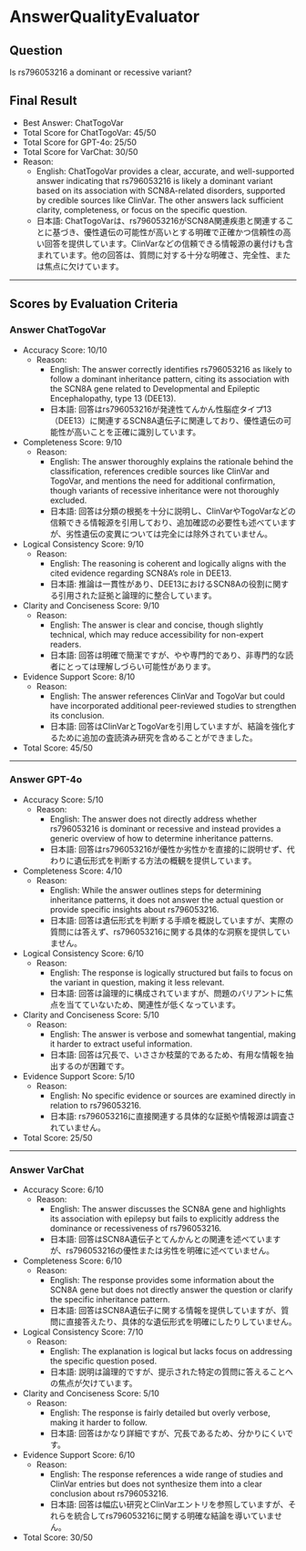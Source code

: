 # AnswerQualityEvaluator

## Question

Is rs796053216 a dominant or recessive variant?

## Final Result

- Best Answer: ChatTogoVar
- Total Score for ChatTogoVar: 45/50
- Total Score for GPT-4o: 25/50
- Total Score for VarChat: 30/50
- Reason:
  - English: ChatTogoVar provides a clear, accurate, and well-supported answer indicating that rs796053216 is likely a dominant variant based on its association with SCN8A-related disorders, supported by credible sources like ClinVar. The other answers lack sufficient clarity, completeness, or focus on the specific question.
  - 日本語: ChatTogoVarは、rs796053216がSCN8A関連疾患と関連することに基づき、優性遺伝の可能性が高いとする明確で正確かつ信頼性の高い回答を提供しています。ClinVarなどの信頼できる情報源の裏付けも含まれています。他の回答は、質問に対する十分な明確さ、完全性、または焦点に欠けています。

---

## Scores by Evaluation Criteria

### Answer ChatTogoVar
- Accuracy Score: 10/10
  - Reason: 
    - English: The answer correctly identifies rs796053216 as likely to follow a dominant inheritance pattern, citing its association with the SCN8A gene related to Developmental and Epileptic Encephalopathy, type 13 (DEE13).
    - 日本語: 回答はrs796053216が発達性てんかん性脳症タイプ13（DEE13）に関連するSCN8A遺伝子に関連しており、優性遺伝の可能性が高いことを正確に識別しています。
- Completeness Score: 9/10
  - Reason: 
    - English: The answer thoroughly explains the rationale behind the classification, references credible sources like ClinVar and TogoVar, and mentions the need for additional confirmation, though variants of recessive inheritance were not thoroughly excluded.
    - 日本語: 回答は分類の根拠を十分に説明し、ClinVarやTogoVarなどの信頼できる情報源を引用しており、追加確認の必要性も述べていますが、劣性遺伝の変異については完全には除外されていません。
- Logical Consistency Score: 9/10
  - Reason: 
    - English: The reasoning is coherent and logically aligns with the cited evidence regarding SCN8A’s role in DEE13.
    - 日本語: 推論は一貫性があり、DEE13におけるSCN8Aの役割に関する引用された証拠と論理的に整合しています。
- Clarity and Conciseness Score: 9/10
  - Reason: 
    - English: The answer is clear and concise, though slightly technical, which may reduce accessibility for non-expert readers.
    - 日本語: 回答は明確で簡潔ですが、やや専門的であり、非専門的な読者にとっては理解しづらい可能性があります。
- Evidence Support Score: 8/10
  - Reason: 
    - English: The answer references ClinVar and TogoVar but could have incorporated additional peer-reviewed studies to strengthen its conclusion.
    - 日本語: 回答はClinVarとTogoVarを引用していますが、結論を強化するために追加の査読済み研究を含めることができました。
- Total Score: 45/50

---

### Answer GPT-4o
- Accuracy Score: 5/10
  - Reason: 
    - English: The answer does not directly address whether rs796053216 is dominant or recessive and instead provides a generic overview of how to determine inheritance patterns.
    - 日本語: 回答はrs796053216が優性か劣性かを直接的に説明せず、代わりに遺伝形式を判断する方法の概観を提供しています。
- Completeness Score: 4/10
  - Reason: 
    - English: While the answer outlines steps for determining inheritance patterns, it does not answer the actual question or provide specific insights about rs796053216.
    - 日本語: 回答は遺伝形式を判断する手順を概説していますが、実際の質問には答えず、rs796053216に関する具体的な洞察を提供していません。
- Logical Consistency Score: 6/10
  - Reason: 
    - English: The response is logically structured but fails to focus on the variant in question, making it less relevant.
    - 日本語: 回答は論理的に構成されていますが、問題のバリアントに焦点を当てていないため、関連性が低くなっています。
- Clarity and Conciseness Score: 5/10
  - Reason: 
    - English: The answer is verbose and somewhat tangential, making it harder to extract useful information.
    - 日本語: 回答は冗長で、いささか枝葉的であるため、有用な情報を抽出するのが困難です。
- Evidence Support Score: 5/10
  - Reason: 
    - English: No specific evidence or sources are examined directly in relation to rs796053216.
    - 日本語: rs796053216に直接関連する具体的な証拠や情報源は調査されていません。
- Total Score: 25/50

---

### Answer VarChat
- Accuracy Score: 6/10
  - Reason: 
    - English: The answer discusses the SCN8A gene and highlights its association with epilepsy but fails to explicitly address the dominance or recessiveness of rs796053216.
    - 日本語: 回答はSCN8A遺伝子とてんかんとの関連を述べていますが、rs796053216の優性または劣性を明確に述べていません。
- Completeness Score: 6/10
  - Reason: 
    - English: The response provides some information about the SCN8A gene but does not directly answer the question or clarify the specific inheritance pattern.
    - 日本語: 回答はSCN8A遺伝子に関する情報を提供していますが、質問に直接答えたり、具体的な遺伝形式を明確にしたりしていません。
- Logical Consistency Score: 7/10
  - Reason: 
    - English: The explanation is logical but lacks focus on addressing the specific question posed.
    - 日本語: 説明は論理的ですが、提示された特定の質問に答えることへの焦点が欠けています。
- Clarity and Conciseness Score: 5/10
  - Reason: 
    - English: The response is fairly detailed but overly verbose, making it harder to follow.
    - 日本語: 回答はかなり詳細ですが、冗長であるため、分かりにくいです。
- Evidence Support Score: 6/10
  - Reason: 
    - English: The response references a wide range of studies and ClinVar entries but does not synthesize them into a clear conclusion about rs796053216.
    - 日本語: 回答は幅広い研究とClinVarエントリを参照していますが、それらを統合してrs796053216に関する明確な結論を導いていません。
- Total Score: 30/50